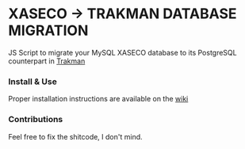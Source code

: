 # XASECO -> TRAKMAN DATABASE MIGRATION
JS Script to migrate your MySQL XASECO database to its PostgreSQL counterpart in [Trakman](https://github.com/lythx/trakman)

### Install & Use
Proper installation instructions are available on the [wiki](https://github.com/lythx/trakman/wiki/Migration-from-other-controllers)

### Contributions
Feel free to fix the shitcode, I don't mind.
